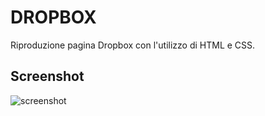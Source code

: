 # DROPBOX

Riproduzione pagina Dropbox con l'utilizzo di HTML e CSS.

## Screenshot
![screenshot](https://github.com/RuxandraRambet/htmlcss-dropbox/assets/142692674/040fec8d-6a4c-4509-85e1-3ed7df409666)
